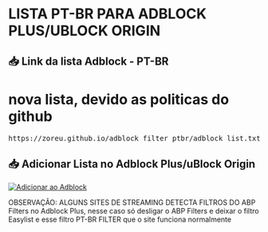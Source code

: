 # LISTA PT-BR PARA ADBLOCK PLUS/UBLOCK ORIGIN

## 📥 Link da lista Adblock - PT-BR

# nova lista, devido as politicas do github
<pre>
https://zoreu.github.io/adblock_filter_ptbr/adblock_list.txt
</pre>

## 📥 Adicionar Lista no Adblock Plus/uBlock Origin

[![Adicionar ao Adblock](https://img.shields.io/badge/➕%20Adicionar%20ao%20Adblock-blue?logo=adblock&style=for-the-badge)](https://subscribe.adblockplus.org/?location=https://zoreu.github.io/adblock_filter_ptbr/adblock_list.txt&title=PT-BR%20FILTER)


OBSERVAÇÃO: ALGUNS SITES DE STREAMING DETECTA FILTROS DO ABP Filters no Adblock Plus, nesse caso só desligar o ABP Filters e deixar o filtro Easylist e esse filtro PT-BR FILTER que o site funciona normalmente



